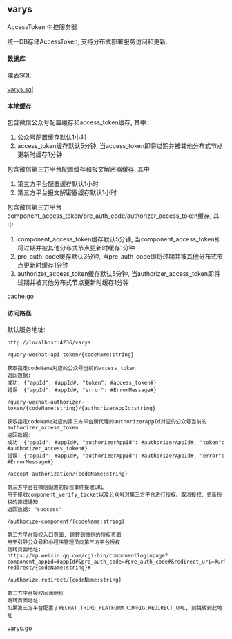 ## varys

  AccessToken 中控服务器
  
  统一DB存储AccessToken, 支持分布式部署服务访问和更新.
  
  #### 数据库
  
  建表SQL:
   
  [varys.sql](https://github.com/CharLemAznable/varys/blob/master/varys.sql)
  
  #### 本地缓存
  
  包含微信公众号配置缓存和access_token缓存, 其中:
  
  1) 公众号配置缓存默认1小时
  2) access_token缓存默认5分钟, 当access_token即将过期并被其他分布式节点更新时缓存1分钟
  
  包含微信第三方平台配置缓存和报文解密器缓存, 其中
  
  1) 第三方平台配置缓存默认1小时
  2) 第三方平台报文解密器缓存默认1小时
  
  包含微信第三方平台component_access_token/pre_auth_code/authorizer_access_token缓存, 其中
  
  1) component_access_token缓存默认5分钟, 当component_access_token即将过期并被其他分布式节点更新时缓存1分钟
  2) pre_auth_code缓存默认3分钟, 当pre_auth_code即将过期并被其他分布式节点更新时缓存1分钟
  3) authorizer_access_token缓存默认5分钟, 当authorizer_access_token即将过期并被其他分布式节点更新时缓存1分钟
  
  [cache.go](https://github.com/CharLemAznable/varys/blob/master/cache.go)
  
  #### 访问路径
  
  默认服务地址:
  ```
http://localhost:4236/varys
  ```
  ```
/query-wechat-api-token/{codeName:string}

获取指定codeName对应的公众号当前的access_token
返回数据:
成功: {"appId": #appId#, "token": #access_token#}
错误: {"appId": #appId#, "error": #ErrorMessage#}
  ```
  ```
/query-wechat-authorizer-token/{codeName:string}/{authorizerAppId:string}

获取指定codeName对应的第三方平台所代理的authorizerAppId对应的公众号当前的authorizer_access_token
返回数据:
成功: {"appId": #appId#, "authorizerAppId": #authorizerAppId#, "token": #authorizer_access_token#}
错误: {"appId": #appId#, "authorizerAppId": #authorizerAppId#, "error": #ErrorMessage#}
  ```
  ```
/accept-authorization/{codeName:string}

第三方平台在微信配置的授权事件接收URL
用于接收component_verify_ticket以及公众号对第三方平台进行授权、取消授权、更新授权的推送通知
返回数据: "success"
  ```
  ```
/authorize-component/{codeName:string}

第三方平台授权入口页面, 跳转到微信的授权页面
用于引导公众号和小程序管理员向第三方平台授权
跳转页面地址:
https://mp.weixin.qq.com/cgi-bin/componentloginpage?component_appid=#appId#&pre_auth_code=#pre_auth_code#&redirect_uri=#url_to_/authorize-redirect/{codeName:string}#
  ```
  ```
/authorize-redirect/{codeName:string}

第三方平台授权回调地址
跳转页面地址:
如果第三方平台配置了WECHAT_THIRD_PLATFORM_CONFIG.REDIRECT_URL, 则跳转到此地址
  ```
  
  [varys.go](https://github.com/CharLemAznable/varys/blob/master/varys.go)
